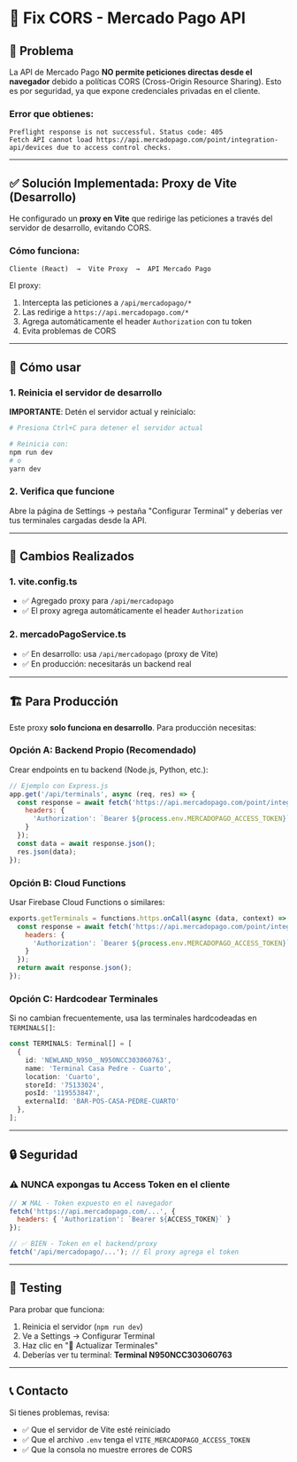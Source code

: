 # 🔧 Fix CORS - Mercado Pago API

## 🚨 Problema

La API de Mercado Pago **NO permite peticiones directas desde el navegador** debido a políticas CORS (Cross-Origin Resource Sharing). Esto es por seguridad, ya que expone credenciales privadas en el cliente.

### Error que obtienes:
```
Preflight response is not successful. Status code: 405
Fetch API cannot load https://api.mercadopago.com/point/integration-api/devices due to access control checks.
```

---

## ✅ Solución Implementada: Proxy de Vite (Desarrollo)

He configurado un **proxy en Vite** que redirige las peticiones a través del servidor de desarrollo, evitando CORS.

### Cómo funciona:

```
Cliente (React)  →  Vite Proxy  →  API Mercado Pago
```

El proxy:
1. Intercepta las peticiones a `/api/mercadopago/*`
2. Las redirige a `https://api.mercadopago.com/*`
3. Agrega automáticamente el header `Authorization` con tu token
4. Evita problemas de CORS

---

## 🚀 Cómo usar

### 1. Reinicia el servidor de desarrollo

**IMPORTANTE**: Detén el servidor actual y reinícialo:

```bash
# Presiona Ctrl+C para detener el servidor actual

# Reinicia con:
npm run dev
# o
yarn dev
```

### 2. Verifica que funcione

Abre la página de Settings → pestaña "Configurar Terminal" y deberías ver tus terminales cargadas desde la API.

---

## 📝 Cambios Realizados

### 1. **vite.config.ts**
- ✅ Agregado proxy para `/api/mercadopago`
- ✅ El proxy agrega automáticamente el header `Authorization`

### 2. **mercadoPagoService.ts**
- ✅ En desarrollo: usa `/api/mercadopago` (proxy de Vite)
- ✅ En producción: necesitarás un backend real

---

## 🏗️ Para Producción

Este proxy **solo funciona en desarrollo**. Para producción necesitas:

### **Opción A: Backend Propio (Recomendado)**

Crear endpoints en tu backend (Node.js, Python, etc.):

```javascript
// Ejemplo con Express.js
app.get('/api/terminals', async (req, res) => {
  const response = await fetch('https://api.mercadopago.com/point/integration-api/devices', {
    headers: {
      'Authorization': `Bearer ${process.env.MERCADOPAGO_ACCESS_TOKEN}`
    }
  });
  const data = await response.json();
  res.json(data);
});
```

### **Opción B: Cloud Functions**

Usar Firebase Cloud Functions o similares:

```javascript
exports.getTerminals = functions.https.onCall(async (data, context) => {
  const response = await fetch('https://api.mercadopago.com/point/integration-api/devices', {
    headers: {
      'Authorization': `Bearer ${process.env.MERCADOPAGO_ACCESS_TOKEN}`
    }
  });
  return await response.json();
});
```

### **Opción C: Hardcodear Terminales**

Si no cambian frecuentemente, usa las terminales hardcodeadas en `TERMINALS[]`:

```typescript
const TERMINALS: Terminal[] = [
  {
    id: 'NEWLAND_N950__N950NCC303060763',
    name: 'Terminal Casa Pedre - Cuarto',
    location: 'Cuarto',
    storeId: '75133024',
    posId: '119553847',
    externalId: 'BAR-POS-CASA-PEDRE-CUARTO'
  },
];
```

---

## 🔒 Seguridad

### ⚠️ NUNCA expongas tu Access Token en el cliente

```javascript
// ❌ MAL - Token expuesto en el navegador
fetch('https://api.mercadopago.com/...', {
  headers: { 'Authorization': `Bearer ${ACCESS_TOKEN}` }
});

// ✅ BIEN - Token en el backend/proxy
fetch('/api/mercadopago/...'); // El proxy agrega el token
```

---

## 🧪 Testing

Para probar que funciona:

1. Reinicia el servidor (`npm run dev`)
2. Ve a Settings → Configurar Terminal
3. Haz clic en "🔄 Actualizar Terminales"
4. Deberías ver tu terminal: **Terminal N950NCC303060763**

---

## 📞 Contacto

Si tienes problemas, revisa:
- ✅ Que el servidor de Vite esté reiniciado
- ✅ Que el archivo `.env` tenga el `VITE_MERCADOPAGO_ACCESS_TOKEN`
- ✅ Que la consola no muestre errores de CORS
